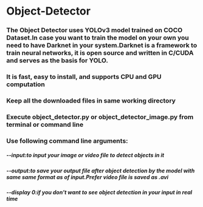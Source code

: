 # Object-Detector
###  The Object Detector uses YOLOv3 model trained on COCO Dataset.In case you want to train the model on your own you need to have Darknet in your system.Darknet is a framework to train neural networks, it is open source and written in C/CUDA and serves as the basis for YOLO.
###  It is fast, easy to install, and supports CPU and GPU computation
###  Keep all the downloaded files in same working directory
###  Execute object_detector.py or object_detector_image.py from terminal or command line
###  Use following command line arguments:
 #####    --input:to input your image or video file to detect objects in it  
 #####    --output:to save your output file after object detection by the model with same same format as of input.Prefer video file is saved as .avi

 ##### --display 0:if you don't want to see object detection in your input in real time
